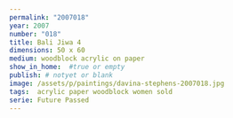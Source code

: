 ```yaml
---
permalink: "2007018"
year: 2007
number: "018"
title: Bali Jiwa 4
dimensions: 50 x 60
medium: woodblock acrylic on paper
show_in_home:  #true or empty
publish: # notyet or blank
image: /assets/p/paintings/davina-stephens-2007018.jpg
tags:  acrylic paper woodblock women sold
serie: Future Passed
---
```

